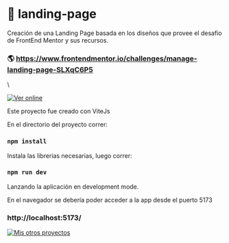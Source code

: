 # 💼 landing-page

Creación de una Landing Page basada en los diseños que provee el desafío de FrontEnd Mentor y sus recursos.
### 🌎 https://www.frontendmentor.io/challenges/manage-landing-page-SLXqC6P5
\

[![Ver online](https://img.shields.io/badge/-Ver%20Online-red?style=for-the-badge&logo=googlechrome&logoColor=white)](https://landing-page-babarzi.vercel.app)

Este proyecto fue creado con ViteJs

En el directorio del proyecto correr:

### `npm install`

Instala las librerias necesarias, luego correr:

### `npm run dev`

Lanzando la aplicación en development mode.

En el navegador se debería poder acceder a la app desde el puerto 5173

### http://localhost:5173/

[![Mis otros proyectos](https://img.shields.io/badge/-Mis%20otros%20proyectos-black?style=for-the-badge&logo=github&logoColor=white)](https://github.com/AgustinDsuarez)
